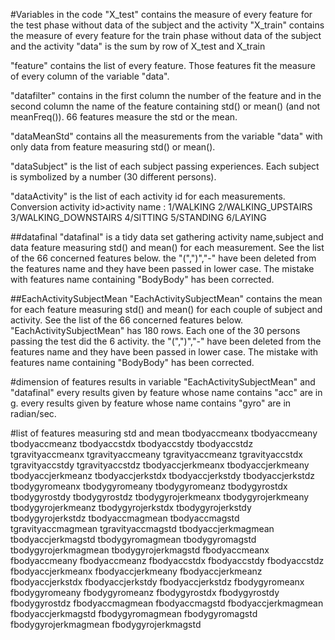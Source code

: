 
#Variables in the code
"X_test" contains the measure of every feature for the test phase without data of the subject and the activity
"X_train" contains the measure of every feature for the train phase without data of the subject and the activity
"data" is the sum by row of X_test and X_train

"feature" contains the list of every feature. Those features fit the measure of every column of the variable "data".

"datafilter" contains in the first column the number of the feature and in the second column the name of the feature containing std() or mean() (and not meanFreq()). 66 features measure the std or the mean.

"dataMeanStd" contains all the measurements from the variable "data" with only data from feature measuring std() or mean().

"dataSubject" is the list of each subject passing experiences. Each subject is symbolized by a number (30 different persons).

"dataActivity" is the list of each activity id for each measurements.
Conversion activity id>activity name :
1/WALKING
2/WALKING_UPSTAIRS
3/WALKING_DOWNSTAIRS
4/SITTING
5/STANDING
6/LAYING

##datafinal
"datafinal" is a tidy data set gathering activity name,subject and data feature measuring std() and mean() for each measurement. See the list of the 66 concerned features below.
the "(",")","-" have been deleted from the features name and they have been passed in lower case. The mistake with features name containing "BodyBody" has been corrected.

##EachActivitySubjectMean
"EachActivitySubjectMean" contains the mean for each feature measuring std() and mean() for each couple of subject and activity. See the list of the 66 concerned features below.
"EachActivitySubjectMean" has 180 rows. Each one of the 30 persons passing the test did the 6 activity.
the "(",")","-" have been deleted from the features name and they have been passed in lower case. The mistake with features name containing "BodyBody" has been corrected.

#dimension of features results in variable "EachActivitySubjectMean" and "datafinal"
every results given by feature whose name contains "acc" are in g.
every results given by feature whose name contains "gyro" are in radian/sec.

#list of features measuring std and mean
tbodyaccmeanx
tbodyaccmeany
tbodyaccmeanz
tbodyaccstdx
tbodyaccstdy
tbodyaccstdz
tgravityaccmeanx
tgravityaccmeany
tgravityaccmeanz
tgravityaccstdx
tgravityaccstdy
tgravityaccstdz
tbodyaccjerkmeanx
tbodyaccjerkmeany
tbodyaccjerkmeanz
tbodyaccjerkstdx
tbodyaccjerkstdy
tbodyaccjerkstdz
tbodygyromeanx
tbodygyromeany
tbodygyromeanz
tbodygyrostdx
tbodygyrostdy
tbodygyrostdz
tbodygyrojerkmeanx
tbodygyrojerkmeany
tbodygyrojerkmeanz
tbodygyrojerkstdx
tbodygyrojerkstdy
tbodygyrojerkstdz
tbodyaccmagmean
tbodyaccmagstd
tgravityaccmagmean
tgravityaccmagstd
tbodyaccjerkmagmean
tbodyaccjerkmagstd
tbodygyromagmean
tbodygyromagstd
tbodygyrojerkmagmean
tbodygyrojerkmagstd
fbodyaccmeanx
fbodyaccmeany
fbodyaccmeanz
fbodyaccstdx
fbodyaccstdy
fbodyaccstdz
fbodyaccjerkmeanx
fbodyaccjerkmeany
fbodyaccjerkmeanz
fbodyaccjerkstdx
fbodyaccjerkstdy
fbodyaccjerkstdz
fbodygyromeanx
fbodygyromeany
fbodygyromeanz
fbodygyrostdx
fbodygyrostdy
fbodygyrostdz
fbodyaccmagmean
fbodyaccmagstd
fbodyaccjerkmagmean
fbodyaccjerkmagstd
fbodygyromagmean
fbodygyromagstd
fbodygyrojerkmagmean
fbodygyrojerkmagstd

